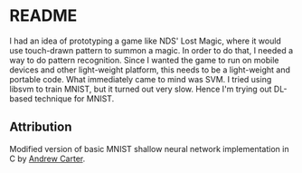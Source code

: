 # README

I had an idea of prototyping a game like NDS' Lost Magic, where it would use touch-drawn pattern to summon a magic. In order to do that,
I needed a way to do pattern recognition. Since I wanted the game to run on mobile devices and other light-weight platform, this
needs to be a light-weight and portable code. What immediately came to mind was SVM. I tried using libsvm to train MNIST, but it turned out
very slow. Hence I'm trying out DL-based technique for MNIST.

## Attribution
Modified version of basic MNIST shallow neural network implementation in C by [Andrew Carter](https://github.com/AndrewCarterUK/mnist-neural-network-plain-c.git).

